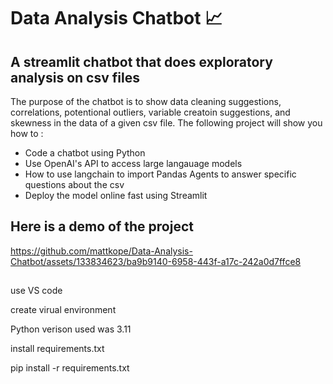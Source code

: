 # Data Analysis Chatbot 📈

## A streamlit chatbot that does exploratory analysis on csv files

The purpose of the chatbot is to show data cleaning suggestions, correlations, potentional outliers, variable creatoin suggestions, and skewness in the data of a given csv file. The following project will show you how to : 

- Code a chatbot using Python
- Use OpenAI's API to access large langauage models
- How to use langchain to import Pandas Agents to answer specific questions about the csv
- Deploy the model online fast using Streamlit

## Here is a demo of the project

https://github.com/mattkope/Data-Analysis-Chatbot/assets/133834623/ba9b9140-6958-443f-a17c-242a0d7ffce8





## 

use VS code 

create virual environment 

Python verison used was 3.11

install requirements.txt

pip install -r requirements.txt
